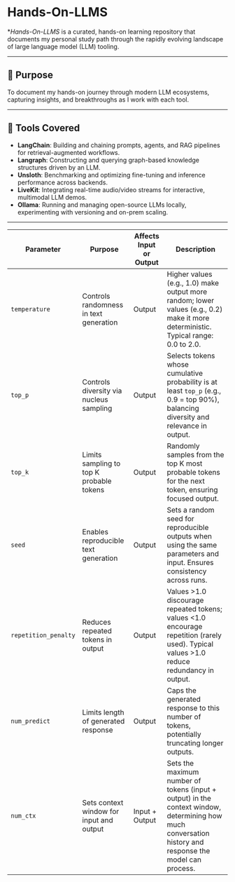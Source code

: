 # Hands-On-LLMS
**Hands-On-LLMS* is a curated, hands-on learning repository that documents my personal study path through the rapidly evolving landscape of large language model (LLM) tooling.

---

## 🎯 Purpose  
To document my hands-on journey through modern LLM ecosystems, capturing insights, and breakthroughs as I work with each tool.

---
## 🔧 Tools Covered  
- **LangChain**: Building and chaining prompts, agents, and RAG pipelines for retrieval-augmented workflows.  
- **Langraph**: Constructing and querying graph-based knowledge structures driven by an LLM.  
- **Unsloth**: Benchmarking and optimizing fine-tuning and inference performance across backends.  
- **LiveKit**: Integrating real-time audio/video streams for interactive, multimodal LLM demos.  
- **Ollama**: Running and managing open-source LLMs locally, experimenting with versioning and on-prem scaling.

---
| Parameter           | Purpose                                         | Affects Input or Output | Description                                                                 |
|---------------------|-------------------------------------------------|-------------------------|-----------------------------------------------------------------------------|
| `temperature`       | Controls randomness in text generation          | Output                  | Higher values (e.g., 1.0) make output more random; lower values (e.g., 0.2) make it more deterministic. Typical range: 0.0 to 2.0. |
| `top_p`             | Controls diversity via nucleus sampling         | Output                  | Selects tokens whose cumulative probability is at least `top_p` (e.g., 0.9 = top 90%), balancing diversity and relevance in output. |
| `top_k`             | Limits sampling to top K probable tokens        | Output                  | Randomly samples from the top K most probable tokens for the next token, ensuring focused output. |
| `seed`              | Enables reproducible text generation            | Output                  | Sets a random seed for reproducible outputs when using the same parameters and input. Ensures consistency across runs. |
| `repetition_penalty`| Reduces repeated tokens in output               | Output                  | Values >1.0 discourage repeated tokens; values <1.0 encourage repetition (rarely used). Typical values >1.0 reduce redundancy in output. |
| `num_predict`       | Limits length of generated response             | Output                  | Caps the generated response to this number of tokens, potentially truncating longer outputs. |
| `num_ctx`           | Sets context window for input and output        | Input + Output          | Sets the maximum number of tokens (input + output) in the context window, determining how much conversation history and response the model can process. |